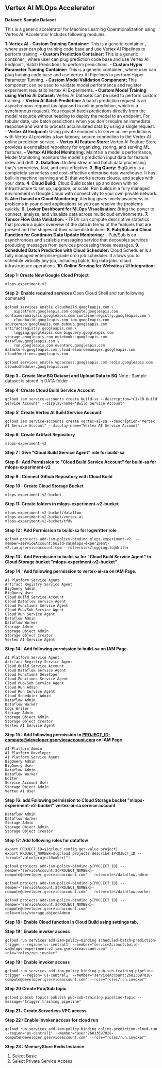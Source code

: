 ## Vertex AI MLOps Accelerator

**Dataset: Sample Dataset**

This is a generic accelerator for Machine Learning Operationalization using Vertex AI. Accelerator includes following modules.

**1. Vertex AI**
    **- Custom Training Container:** This is a generic container , where user can plug training code base and use Vertex AI Pipelines to perform training. 
    **- Custom Prediction Container:** This is a generic container , where user can plug prediction code base and use Vertex AI Endpoint , Batch Predictions to perform predictions. 
    **- Custom Hyper Parameter Tunning Container:** This is a generic container , where user can plug training code base and use Vertex AI Pipelines to perform Hyper Parameter Tunning.
    **- Custom Model Validation Component:** This component can be used to validate model performance and register experiment results to Vertex AI Experiments. 
    **- Custom Model Training using Vertex AI Dataset:** Vertex AI Datasets can be used to perform custom training. 
    **- Vertex AI Batch Prediction:** A batch prediction request is an asynchronous request (as opposed to online prediction, which is a synchronous request). You request batch predictions directly from the model resource without needing to deploy the model to an endpoint. For tabular data, use batch predictions when you don't require an immediate response and want to process accumulated data by using a single request.
    **- Vertex AI Endpoint:** Using private endpoints to serve online predictions with Vertex AI provides a low-latency, secure connection to the Vertex AI online prediction service.
    **- Vertex AI Feature Store:** Vertex AI Feature Store provides a centralized repository for organizing, storing, and serving ML features.
    **- Vertex AI Model Monitoring:** Maintain a model's performance, Model Monitoring monitors the model's prediction input data for feature skew and drift.
**2. Dataflow:** Unified stream and batch data processing that's serverless, fast, and cost-effective.
**3. Big Query:** BigQuery is a completely serverless and cost-effective enterprise data warehouse. It has built-in machine learning and BI that works across clouds, and scales with your data.
**4. Cloud Build:** Cloud Build scales up and down with no infrastructure to set up, upgrade, or scale. Run builds in a fully managed environment in Google Cloud with connectivity to your own private network. 
**5. Alert based on Cloud Monitoring:** Alerting gives timely awareness to problems in your cloud applications so you can resolve the problems quickly.
**6. Looker Dashboard for MLOps Visualisation:** Bring the power to connect, analyze, and visualize data across multicloud environments. 
**7. Tensor Flow Data Validation:** - TFDV can compute descriptive statistics that provide a quick overview of the data in terms of the features that are present and the shapes of their value distributions
**8. Pub/Sub and Cloud Function for Continuos Data Update Monitoring:** - Pub/Sub is an asynchronous and scalable messaging service that decouples services producing messages from services processing those messages.
**9. Scheduled Batch Prediction with Cloud Scheduler:** Cloud Scheduler is a fully managed enterprise-grade cron job scheduler. It allows you to schedule virtually any job, including batch, big data jobs, cloud infrastructure operations.
**10. Online Serving for Websites / UI Integration:**

**Step 1: Create New Google Cloud Project**
```
mlops-experiment-v2
```

**Step 2: Enable required services**
Open Cloud Shell and run following command
```
gcloud services enable cloudbuild.googleapis.com \
    aiplatform.googleapis.com compute.googleapis.com containeranalysis.googleapis.com containerregistry.googleapis.com \
    cloudbuild.googleapis.com iam.googleapis.com sourcerepo.googleapis.com pubsub.googleapis.com artifactregistry.googleapis.com \
    logging.googleapis.com bigquery.googleapis.com storage.googleapis.com notebooks.googleapis.com dataflow.googleapis.com \
    run.googleapis.com eventarc.googleapis.com  datastore.googleapis.com cloudresourcemanager.googleapis.com cloudfunctions.googleapis.com 
```

```
gcloud services enable vpcaccess.googleapis.com redis.googleapis.com cloudscheduler.googleapis.com
```

**Step 3 : Create New BQ Dataset and Upload Data to BQ**
Note : Sample dataset is stored in DATA folder

**Step 4: Create Cloud Build Service Account**
```
gcloud iam service-accounts create build-sa --description="CI/CD Build Service Account" --display-name="Build Service Account"
```

**Step 5: Create Vertex AI Build Service Account**
```
gcloud iam service-accounts create vertex-ai-sa --description="Vertex AI Service Account" --display-name="Vertex AI Service Account"
```

**Step 6: Create Artifact Repository** 
```
mlops-experiment-v2
```

**Step 7 : Give "Cloud Build Service Agent" role for build-sa**

**Step 8 : Add Permission to "Cloud Build Service Account" for build-sa for mlops-experiment-v2**

**Step 9 : Connect Github Repository with Cloud Build**

**Step 10 : Create Cloud Storage Bucket**
```
mlops-experiment-v2-bucket
```

**Step 11: Create folders in mlops-experiment-v2-bucket**
```
mlops-experiment-v2-bucket/dataflow
mlops-experiment-v2-bucket/vertex-ai
mlops-experiment-v2-bucket/tfdv
```

**Step 12 : Add Permission to build-sa for logwritter role**
```
gcloud projects add-iam-policy-binding mlops-experiment-v2  --member=serviceAccount:build-sa@mlops-experiment-v2.iam.gserviceaccount.com --role=roles/logging.logWriter
``` 

**Step 13 : Add Permission to build-sa for "Cloud Build Service Agent" to Cloud Storage bucket "mlops-experiment-v2-bucket"**

**Step 14 : Add following permission to vertex-ai-sa on IAM Page.**
```
AI Platform Service Agent
Artifact Registry Service Agent
BigQuery Admin
BigQuery User
Cloud Build Service Account
Cloud Dataflow Service Agent
Cloud Functions Service Agent
Cloud Pub/Sub Service Agent
Cloud Run Service Agent
Dataflow Admin
Dataflow Worker
Storage Admin
Storage Object Admin
Storage Object Creator
Vertex AI Service Agent
```

**Step 14 : Add following permission to build-sa on IAM Page.**
```
AI Platform Service Agent
Artifact Registry Service Agent
Cloud Build Service Account
Cloud Dataflow Service Agent
Cloud Functions Developer
Cloud Functions Service Agent
Cloud Pub/Sub Service Agent
Cloud Run Admin
Cloud Run Service Agent
Cloud Scheduler Admin
Dataflow Admin
Dataflow Worker
Logs Writer
Storage Admin
Storage Object Admin
Storage Object Creator
Vertex AI Service Agent
```

**Step 15 : Add following permission to PROJECT_ID-compute@developer.gserviceaccount.com on IAM Page.**
```
AI Platform Admin
AI Platform Developer
AI Platform Service Agent
BigQuery Admin
BigQuery User
Dataflow Admin
Dataflow Worker
Editor
Service Account User
Storage Object Admin
Vertex AI User
```

**Step 16: add Following permission to Cloud Storage bucket "mlops-experiment-v2-bucket" vertex-ai-sa service account**
```
Dataflow Admin
Dataflow Worker
Storage Admin
Storage Object Admin
Storage Object Creator
```

**Step 17: Add following roles for dataflow**

```
export PROJECT_ID=$(gcloud config get-value project)
export PROJECT_NUMBER=$(gcloud projects describe $PROJECT_ID --format="value(projectNumber)")

gcloud projects add-iam-policy-binding ${PROJECT_ID} --member="serviceAccount:${PROJECT_NUMBER}-compute@developer.gserviceaccount.com" --role=roles/dataflow.admin

gcloud projects add-iam-policy-binding ${PROJECT_ID} --member="serviceAccount:${PROJECT_NUMBER}-compute@developer.gserviceaccount.com" --role=roles/dataflow.worker

gcloud projects add-iam-policy-binding ${PROJECT_ID} --member="serviceAccount:${PROJECT_NUMBER}-compute@developer.gserviceaccount.com" --role=roles/storage.objectAdmin
```

**Step 18 : Enable Cloud function in Cloud Build using settings tab.**

**Step 19 : Enable invoker access**
```
gcloud run services add-iam-policy-binding scheduled-batch-prediction-trigger --region='us-central1' --member="serviceAccount:build-sa@mlops-experiment-v2.iam.gserviceaccount.com" --role="roles/run.invoker"
```

**Step 19 : Enable invoker access**
```
gcloud run services add-iam-policy-binding pub-sub-training-pipeline-trigger --region='us-central1' --member="serviceAccount:26813697028-compute@developer.gserviceaccount.com" --role="roles/run.invoker"
```
**Step 20 Create Pub/Sub topic**
```
gcloud pubsub topics publish pub-sub-training-pipeline-topic --message="trigger training pipeline"
```

**Step 21 : Create Serverless VPC access**

**Step 22 : Enable invoker access for cloud run**
```
gcloud run services add-iam-policy-binding online-prediction-cloud-run --region='us-central1' --member="user:26813697028-compute@developer.gserviceaccount.com" --role="roles/run.invoker"
```

**Step 23 : MemoryStore Redis Instance**
1. Select Basic
2. Select Private Service Access
